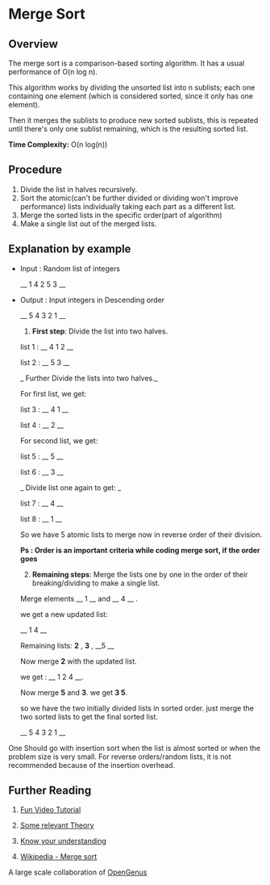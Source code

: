 # Merge Sort

## Overview

The merge sort is a comparison-based sorting algorithm. It has a usual performance of O(n log n).

This algorithm works by dividing the unsorted list into n sublists; each one containing one element (which
is considered sorted, since it only has one element).

Then it merges the sublists to produce new sorted sublists, this is repeated until there's only one sublist remaining, which is the resulting sorted list.

**Time Complexity:** O(n log(n))

## Procedure
1. Divide the list in halves recursively.
2. Sort the atomic(can't be further divided or dividing won't improve performance) lists individually taking each part as a different list.
3. Merge the sorted lists in the specific order(part of algorithm)
4. Make a single list out of the merged lists.

## Explanation by example
* Input : Random list of integers

   __ 1 4 2 5 3 __
* Output : Input integers in Descending order

   __ 5 4 3 2 1 __

  1. __First step__:
  Divide the list into two halves.

   list 1 : __ 4 1 2 __

   list 2 : __ 5 3 __

   _ Further Divide the lists into two halves._

   For first list, we get:

   list 3 : __ 4 1 __

   list 4 : __ 2 __

   For second list, we get:

   list 5 : __ 5 __

   list 6 : __ 3 __

   _ Divide list one again to get: _

   list 7 : __ 4 __

   list 8 : __ 1 __

   So we have 5 atomic lists to merge now in reverse order of their division.

   **Ps : Order is an important criteria while coding merge sort, if the order goes**

  2. __Remaining steps__: Merge the lists one by one in the order of their breaking/dividing to make a single list.

    Merge elements __ 1 __ and __ 4 __ .

    we get a new updated list:

    __ 1 4 __

    Remaining lists: __2__ , __3__ , __5 __

    Now merge __2__ with the updated list.

    we get : __ 1 2 4 __.

    Now merge __5__ and __3__. we get __3 5__.

    so we have the two initially divided lists in sorted order. just merge the two sorted lists to get the final sorted list.

    __ 5 4 3 2 1 __


One Should go with insertion sort when the list is almost sorted or when the problem size is very small. For reverse orders/random lists, it is not recommended because of the insertion overhead.

## Further Reading

1.   [Fun Video Tutorial](https://www.youtube.com/watch?v=XaqR3G_NVoo)

2.   [Some relevant Theory](http://www.geeksforgeeks.org/merge-sort/)

3.   [Know your understanding](http://www.sanfoundry.com/data-structure-questions-answers-merge-sort/)

4.  [Wikipedia - Merge sort](https://en.wikipedia.org/wiki/Merge_sort)


A large scale collaboration of [OpenGenus](https://github.com/opengenus)
